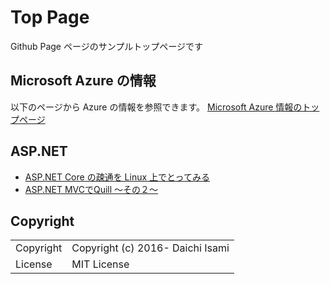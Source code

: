# Top Page

Github Page ページのサンプルトップページです

## Microsoft Azure の情報
以下のページから Azure の情報を参照できます。
[Microsoft Azure 情報のトップページ](https://normalian.github.io/test-document-repo/azure/)

## ASP.NET
- [ASP.NET Core の疎通を Linux 上でとってみる](http://normalian.hatenablog.com/entry/2017/01/01/132706)
- [ASP.NET MVCでQuill 〜その２〜](http://normalian.hatenablog.com/entry/20090708/1247076252)

## Copyright
<table>
  <tr>
    <td>Copyright</td><td>Copyright (c) 2016- Daichi Isami</td>
  </tr>
  <tr>
    <td>License</td><td>MIT License</td>
  </tr>
</table>
